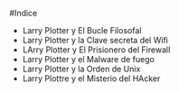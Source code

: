 #Indice

* Larry Plotter y El Bucle Filosofal
* Larry Plotter y la Clave secreta del Wifi
* LArry Plotter y El Prisionero del Firewall
* Larry Plotter y el Malware de fuego
* Larry Plotter y la Orden de Unix
* Larry Plottre y el Misterio del HAcker

